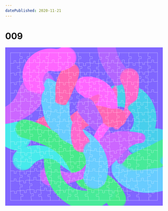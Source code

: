```yaml
---
datePublished: 2020-11-21
---
```


# 009

![canvas](result/009_lah-lll-yjd-edr-yqn_uav-efp-cka-xja.png?raw=true)
